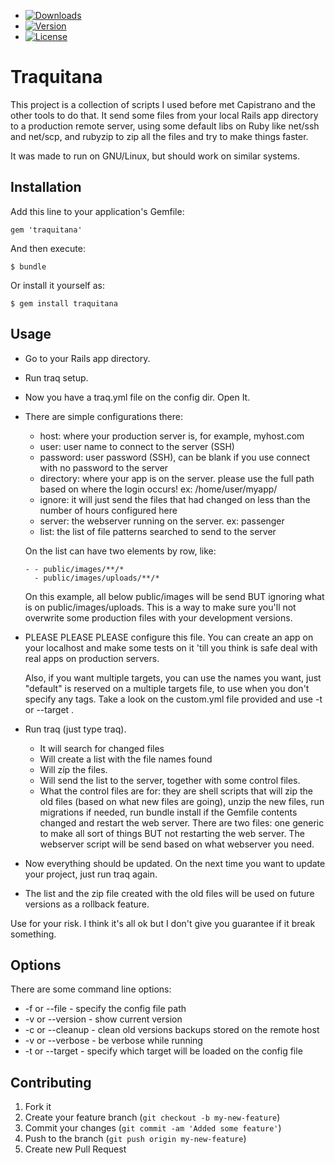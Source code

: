 - [![Downloads](https://img.shields.io/gem/dt/traquitana.svg)](https://rubygems.org/gems/traquitana)
- [![Version](https://img.shields.io/gem/v/traquitana.svg)](https://rubygems.org/gems/traquitana)
- [![License](https://img.shields.io/badge/license-GPLV2-brightgreen.svg)](https://www.gnu.org/licenses/old-licenses/gpl-2.0.html)

# Traquitana

This project is a collection of scripts I used before met Capistrano and the
other tools to do that.
It send some files from your local Rails app directory to a production remote
server, using some
default libs on Ruby like net/ssh and net/scp, and rubyzip to zip all the files
and try to make
things faster.

It was made to run on GNU/Linux, but should work on similar systems. 

## Installation

Add this line to your application's Gemfile:

    gem 'traquitana'

And then execute:

    $ bundle

Or install it yourself as:

    $ gem install traquitana

## Usage

- Go to your Rails app directory.
- Run traq setup.
- Now you have a traq.yml file on the config dir. Open It.
- There are simple configurations there:
	- host: where your production server is, for example, myhost.com
	- user: user name to connect to the server (SSH)
	- password: user password (SSH), can be blank if you use connect with no password to the server
	- directory: where your app is on the server. please use the full path based on where the login occurs! ex: /home/user/myapp/
	- ignore: it will just send the files that had changed on less than the number of hours configured here
	- server: the webserver running on the server. ex: passenger
	- list: the list of file patterns searched to send to the server

	On the list can have two elements by row, like:

      - - public/images/**/*
        - public/images/uploads/**/*

   On this example, all below public/images will be send BUT ignoring what is on
   public/images/uploads. This is a way to make sure you'll not overwrite some
   production files with your development versions.

- PLEASE PLEASE PLEASE configure this file. You can create an app on your
  localhost and make some tests on it 'till you think is safe deal with real
  apps on production servers.

  Also, if you want multiple targets, you can use the names you want, just
  "default" is reserved on a multiple targets file, to use when you don't
  specify any tags. Take a look on the custom.yml file provided and use
  -t or --target <target>.

- Run traq (just type traq). 
	- It will search for changed files
	- Will create a list with the file names found
	- Will zíp the files.
	- Will send the list to the server, together with some control files.
   - What the control files are for: they are shell scripts that will zip the
     old files (based on what new files are going), unzip the new files, run
     migrations if needed, run bundle install if the Gemfile contents changed
     and restart the web server. There are two files: one generic to make all
     sort of things BUT not restarting the web server. The webserver script will
     be send based on what webserver you need.

- Now everything should be updated. On the next time you want to update your
  project, just run traq again.

* The list and the zip file created with the old files will be used on future
  versions as a rollback feature.	

Use for your risk. I think it's all ok but I don't give you guarantee if it
break something.

## Options

There are some command line options:

* -f or --file <file> - specify the config file path
* -v or --version - show current version
* -c or --cleanup - clean old versions backups stored on the remote host
* -v or --verbose - be verbose while running
* -t or --target <target> - specify which target will be loaded on the config file

## Contributing

1. Fork it
2. Create your feature branch (`git checkout -b my-new-feature`)
3. Commit your changes (`git commit -am 'Added some feature'`)
4. Push to the branch (`git push origin my-new-feature`)
5. Create new Pull Request
